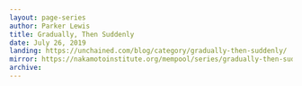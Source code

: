 ```yaml
---
layout: page-series
author: Parker Lewis
title: Gradually, Then Suddenly
date: July 26, 2019
landing: https://unchained.com/blog/category/gradually-then-suddenly/
mirror: https://nakamotoinstitute.org/mempool/series/gradually-then-suddenly/
archive: 
---
```

